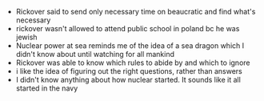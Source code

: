 * Rickover said to send only necessary time on beaucratic and find what's necessary
* rickover wasn't allowed to attend public school in poland bc he was jewish
* Nuclear power at sea reminds me of the idea of a sea dragon which I didn't know about until watching for all mankind
* Rickover was able to know which rules to abide by and which to ignore
* i like the idea of figuring out the right questions, rather than answers
* I didn't know anything about how nuclear started. It sounds like it all started in the navy
